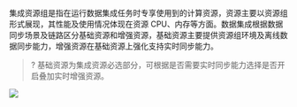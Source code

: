 集成资源组是指在运行数据集成任务时专享使用到的计算资源，资源主要以资源组形式展现，其性能及使用情况体现在资源 CPU、内存等方面。数据集成根据数据同步场景及链路区分基础资源和增强资源，基础资源主要提供资源组环境及离线数据同步能力，增强资源在基础资源上强化支持实时同步能力。
>? 基础资源为集成资源必选部分，可根据是否需要实时同步能力选择是否开启叠加实时增强资源。

![](https://qcloudimg.tencent-cloud.cn/raw/6dfa7f21b5d6b8c2832893564e1af942.png)
